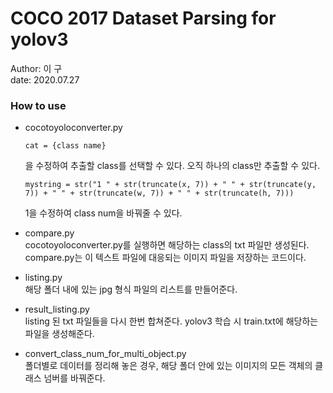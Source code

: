 # COCO 2017 Dataset Parsing for yolov3
Author: 이  구   
date: 2020.07.27

### How to use
* cocotoyoloconverter.py   
 
   ```(python3)
   cat = {class name}
   ```
   을 수정하여 추출할 class를 선택할 수 있다. 오직 하나의 class만 추출할 수 있다.

   ```(python3)
   mystring = str("1 " + str(truncate(x, 7)) + " " + str(truncate(y, 7)) + " " + str(truncate(w, 7)) + " " + str(truncate(h, 7)))
   ```
   1을 수정하여 class num을 바꿔줄 수 있다.   

* compare.py   
cocotoyoloconverter.py를 실행하면 해당하는 class의 txt 파일만 생성된다. compare.py는 이 텍스트 파일에 대응되는 이미지 파일을 저장하는 코드이다.

* listing.py   
해당 폴더 내에 있는 jpg 형식 파일의 리스트를 만들어준다.    

* result_listing.py     
listing 된 txt 파일들을 다시 한번 합쳐준다. yolov3 학습 시 train.txt에 해당하는 파일을 생성해준다.      

* convert_class_num_for_multi_object.py   
폴더별로 데이터를 정리해 놓은 경우, 해당 폴더 안에 있는 이미지의 모든 객체의 클래스 넘버를 바꿔준다.


